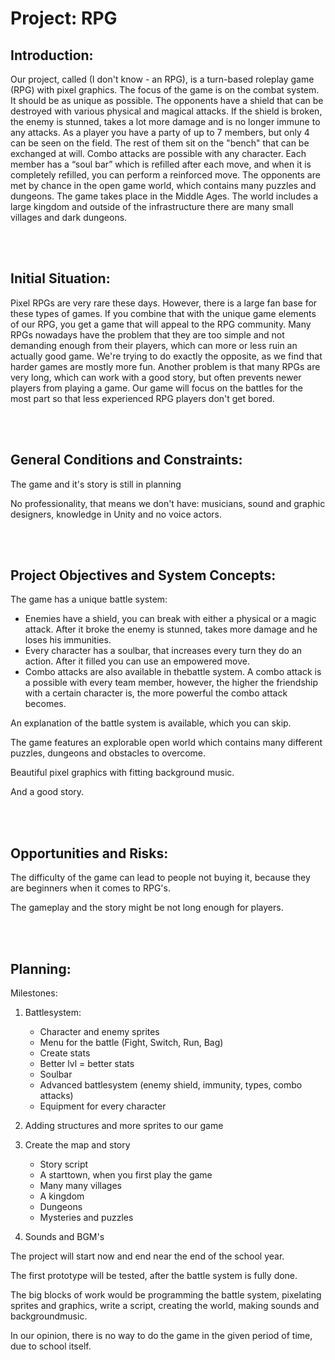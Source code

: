 # Project: RPG

## Introduction:

Our project, called (I don't know - an RPG), is a turn-based roleplay game (RPG) with pixel graphics. The focus of the game is on the combat system. It should be as unique as possible. The opponents have a shield that can be destroyed with various physical and magical attacks. If the shield is broken, the enemy is stunned, takes a lot more damage and is no longer immune to any attacks. As a player you have a party of up to 7 members, but only 4 can be seen on the field. The rest of them sit on the "bench" that can be exchanged at will. Combo attacks are possible with any character. Each member has a “soul bar” which is refilled after each move, and when it is completely refilled, you can perform a reinforced move. The opponents are met by chance in the open game world, which contains many puzzles and dungeons. The game takes place in the Middle Ages. The world includes a large kingdom and outside of the infrastructure there are many small villages and dark dungeons.

<br><br>

## Initial Situation:

Pixel RPGs are very rare these days. However, there is a large fan base for these types of games. If you combine that with the unique game elements of our RPG, you get a game that will appeal to the RPG community. Many RPGs nowadays have the problem that they are too simple and not demanding enough from their players, which can more or less ruin an actually good game. We're trying to do exactly the opposite, as we find that harder games are mostly more fun. Another problem is that many RPGs are very long, which can work with a good story, but often prevents newer players from playing a game. Our game will focus on the battles for the most part so that less experienced RPG players don't get bored.

<br><br>

## General Conditions and Constraints:

The game and it's story is still in planning

No professionality, that means we don't have: musicians, sound and graphic designers, knowledge in Unity and no voice actors. 

<br><br>

## Project Objectives and System Concepts:

The game has a unique battle system: 

* Enemies have a shield, you can break with either a physical or a magic attack. After it broke the enemy is stunned, takes more damage and he loses his immunities.
* Every character has a soulbar, that increases every turn they do an action. After it filled you can use an empowered move.
* Combo attacks are also available in thebattle system. A combo attack is a possible with every team member, however, the higher the friendship with a certain character is, the more powerful the combo attack becomes.

An explanation of the battle system is available, which you can skip.

The game features an explorable open world which contains many different puzzles, dungeons and obstacles to overcome.

Beautiful pixel graphics with fitting background music.

And a good story.

<br><br>

## Opportunities and Risks:

The difficulty of the game can lead to people not buying it, because they are beginners when it comes to RPG's.

The gameplay and the story might be not long enough for players.

<br><br>

## Planning:

Milestones:

1. Battlesystem:
    + Character and enemy sprites
    + Menu for the battle (Fight, Switch, Run, Bag)
    + Create stats
    + Better lvl = better stats
    + Soulbar
    + Advanced battlesystem (enemy shield, immunity, types, combo attacks)
    + Equipment for every character

2. Adding structures and more sprites to our game

3. Create the map and story
    + Story script
    + A starttown, when you first play the game
    + Many many villages
    + A kingdom
    + Dungeons
    + Mysteries and puzzles

4. Sounds and BGM's

The project will start now and end near the end of the school year.

The first prototype will be tested, after the battle system is fully done.

The big blocks of work would be programming the battle system, pixelating sprites and graphics, write a script, creating the world, making sounds and backgroundmusic.

In our opinion, there is no way to do the game in the given period of time, due to school itself.







